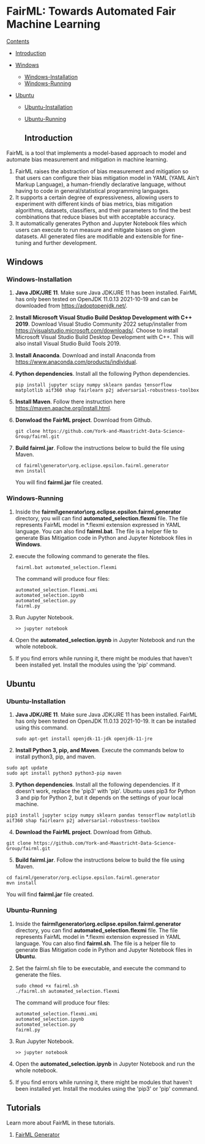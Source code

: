 # FairML: Towards Automated Fair Machine Learning

[Contents](#Contents)

* [Introduction](#Introduction)

* [Windows](#Windows)
  
  * [Windows-Installation](#Windows-Installation)
  * [Windows-Running](#Windows-Running)

* [Ubuntu](#Ubuntu)
  
  * [Ubuntu-Installation](#Windows-Installation)
  
  * [Ubuntu-Running](#Ubuntu-Running)
    
    ## Introduction

FairML is a tool that implements a model-based approach to model and automate bias measurement and mitigation in machine learning. 

1. FairML raises the abstraction of bias measurement and mitigation so that users can configure their bias mitigation model in YAML (YAML Ain't Markup Language), a human-friendly declarative language, without having to code in general/statistical programming languages.
2. It supports a certain degree of expressiveness, allowing users to experiment with different kinds of bias metrics, bias mitigation algorithms, datasets, classifiers, and their parameters to find the best combinations that reduce biases but with acceptable accuracy.
3. It automatically generates Python and Jupyter Notebook files which users can execute to run measure and mitigate biases on given datasets. All generated files are modifiable and extensible for fine-tuning and further development.

## Windows

### Windows-Installation

1. **Java JDK/JRE 11**. Make sure Java JDK/JRE 11 has been installed. FairML has only been tested  on OpenJDK 11.0.13 2021-10-19 and can be downloaded from https://adoptopenjdk.net/.

2. **Install Microsoft Visual Studio Build Desktop Development with C++ 2019**. Download Visual Studio Community 2022 setup/installer from https://visualstudio.microsoft.com/downloads/. Choose to install Microsoft Visual Studio Build Desktop Development with C++. This will also install Visual Studio Build Tools 2019.

3. **Install Anaconda**. Download and install Anaconda from https://www.anaconda.com/products/individual.

4. **Python dependencies**. Install all the following Python dependencies.
   
   ```
   pip install jupyter scipy numpy sklearn pandas tensorflow matplotlib aif360 shap fairlearn p2j adversarial-robustness-toolbox
   ```

5. **Install Maven**. Follow there instruction here https://maven.apache.org/install.html.

6. **Donwload the FairML project**. Download from Github.
   
   ```
   git clone https://github.com/York-and-Maastricht-Data-Science-Group/fairml.git
   ```

7. **Build fairml.jar**. Follow the instructions below to build the file using Maven.
   
   ```
   cd fairml\generator\org.eclipse.epsilon.fairml.generator
   mvn install
   ```
   
   You will find **fairml.jar** file created.

### Windows-Running

1. Inside the **fairml\generator\org.eclipse.epsilon.fairml.generator** directory, you will can find **automated_selection.flexmi** file. The file represents FairML model in *.flexmi extension expressed in YAML language. You can also find **fairml.bat**. The file is a helper file to generate Bias Mitigation code in Python and Jupyter Notebook files in **Windows**.

2. execute the following command to generate the files.
   
   ```
   fairml.bat automated_selection.flexmi
   ```
   
   The command will produce four files:
   
   ```
   automated_selection.flexmi.xmi
   automated_selection.ipynb
   automated_selection.py
   fairml.py
   ```

3. Run Jupyter Notebook.
   
   ```
   >> jupyter notebook
   ```

4. Open the **automated_selection.ipynb** in Jupyter Notebook and run the whole notebook.

5. If you find errors while running it, there might be modules that haven't been installed yet. Install the modules using the 'pip' command.

## Ubuntu

### Ubuntu-Installation

1. **Java JDK/JRE 11**. Make sure Java JDK/JRE 11 has been installed. FairML has only been tested on OpenJDK 11.0.13 2021-10-19. It can be installed using this command.
   
   ```
   sudo apt-get install openjdk-11-jdk openjdk-11-jre
   ```

2. **Install Python 3, pip, and Maven**. Execute the commands below to install python3, pip, and maven.

```
sudo apt update
sudo apt install python3 python3-pip maven
```

3. **Python dependencies**. Install all the following dependencies. If it doesn't work, replace the 'pip3' with 'pip'. Ubuntu uses pip3 for Python 3 and pip for Python 2, but it depends on the settings of your local machine.

```
pip3 install jupyter scipy numpy sklearn pandas tensorflow matplotlib aif360 shap fairlearn p2j adversarial-robustness-toolbox
```

4. **Download the FairML project**. Download from Github.

```
git clone https://github.com/York-and-Maastricht-Data-Science-Group/fairml.git
```

5. **Build fairml.jar**. Follow the instructions below to build the file using Maven.

```
cd fairml/generator/org.eclipse.epsilon.fairml.generator
mvn install
```

You will find **fairml.jar** file created.

### Ubuntu-Running

1. Inside the **fairml\generator\org.eclipse.epsilon.fairml.generator** directory, you can find **automated_selection.flexmi** file. The file represents FairML model in *.flexmi extension expressed in YAML language. You can also find **fairml.sh**. The file is a helper file to generate Bias Mitigation code in Python and Jupyter Notebook files in **Ubuntu**.

2. Set the fairml.sh file to be executable, and execute the command to generate the files.
   
   ```
   sudo chmod +x fairml.sh
   ./fairml.sh automated_selection.flexmi
   ```
   
   The command will produce four files:
   
   ```
   automated_selection.flexmi.xmi
   automated_selection.ipynb
   automated_selection.py
   fairml.py
   ```

3. Run Jupyter Notebook.
   
   ```
   >> jupyter notebook
   ```

4. Open the **automated_selection.ipynb** in Jupyter Notebook and run the whole notebook.

5. If you find errors while running it, there might be modules that haven't been installed yet. Install the modules using the 'pip3' or 'pip' command.

## Tutorials

Learn more about FairML in these tutorials.

1. [FairML Generator](docs/FairMLGenerator.md)

